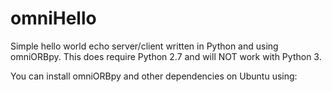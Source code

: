 # omniHello

Simple hello world echo server/client written in Python and using omniORBpy.  This does require Python 2.7 and will NOT work with Python 3.

You can install omniORBpy and other dependencies on Ubuntu using:

```sudo apt-get install omni*
